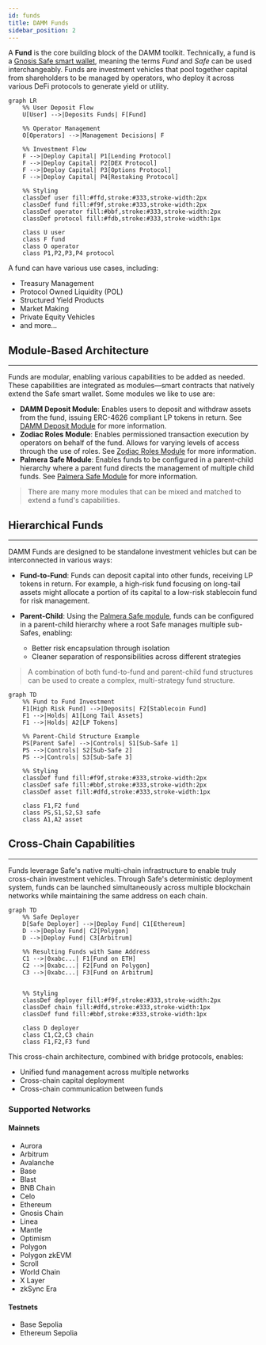 ```yaml
---
id: funds
title: DAMM Funds
sidebar_position: 2
---
```


A **Fund** is the core building block of the DAMM toolkit. Technically, a fund is a [Gnosis Safe smart wallet](https://docs.safe.global/home/what-is-safe), meaning the terms *Fund* and *Safe* can be used interchangeably. Funds are investment vehicles that pool together capital from shareholders to be managed by operators, who deploy it across various DeFi protocols to generate yield or utility.

```mermaid
graph LR
    %% User Deposit Flow
    U[User] -->|Deposits Funds| F[Fund]
    
    %% Operator Management
    O[Operators] -->|Management Decisions| F
    
    %% Investment Flow
    F -->|Deploy Capital| P1[Lending Protocol]
    F -->|Deploy Capital| P2[DEX Protocol]
    F -->|Deploy Capital| P3[Options Protocol]
    F -->|Deploy Capital| P4[Restaking Protocol]
    
    %% Styling
    classDef user fill:#ffd,stroke:#333,stroke-width:2px
    classDef fund fill:#f9f,stroke:#333,stroke-width:2px
    classDef operator fill:#bbf,stroke:#333,stroke-width:2px
    classDef protocol fill:#fdb,stroke:#333,stroke-width:1px
    
    class U user
    class F fund
    class O operator
    class P1,P2,P3,P4 protocol
```


A fund can have various use cases, including: 
- Treasury Management
- Protocol Owned Liquidity (POL)
- Structured Yield Products
- Market Making
- Private Equity Vehicles
- and more...


## Module-Based Architecture
---

 Funds are modular, enabling various capabilities to be added as needed. These capabilities are integrated as modules—smart contracts that natively extend the Safe smart wallet. Some modules we like to use are:

- **DAMM Deposit Module**: Enables users to deposit and withdraw assets from the fund, issuing ERC-4626 compliant LP tokens in return. See [DAMM Deposit Module](./toolkit/deposit_module) for more information.
- **Zodiac Roles Module**: Enables permissioned transaction execution by operators on behalf of the fund. Allows for varying levels of access through the use of roles. See [Zodiac Roles Module](https://www.zodiac.wiki/documentation/roles-modifier) for more information.
- **Palmera Safe Module**: Enables funds to be configured in a parent-child hierarchy where a parent fund directs the management of multiple child funds. See [Palmera Safe Module](https://docs.palmeradao.xyz/palmera-module-safe-hierarchical-structure) for more information.


> There are many more modules that can be mixed and matched to extend a fund's capabilities. 


## Hierarchical Funds
---

DAMM Funds are designed to be standalone investment vehicles but can be interconnected in various ways:

- **Fund-to-Fund**: Funds can deposit capital into other funds, receiving LP tokens in return. For example, a high-risk fund focusing on long-tail assets might allocate a portion of its capital to a low-risk stablecoin fund for risk management.

- **Parent-Child**: Using the [Palmera Safe module](https://docs.palmeradao.xyz/palmera-module-safe-hierarchical-structure), funds can be configured in a parent-child hierarchy where a root Safe manages multiple sub-Safes, enabling:
  - Better risk encapsulation through isolation
  - Cleaner separation of responsibilities across different strategies

> A combination of both fund-to-fund and parent-child fund structures can be used to create a complex, multi-strategy fund structure.

```mermaid
graph TD
    %% Fund to Fund Investment
    F1[High Risk Fund] -->|Deposits| F2[Stablecoin Fund]
    F1 -->|Holds| A1[Long Tail Assets]
    F1 -->|Holds| A2[LP Tokens]
    
    %% Parent-Child Structure Example
    PS[Parent Safe] -->|Controls| S1[Sub-Safe 1]
    PS -->|Controls| S2[Sub-Safe 2]
    PS -->|Controls| S3[Sub-Safe 3]
    
    %% Styling
    classDef fund fill:#f9f,stroke:#333,stroke-width:2px
    classDef safe fill:#bbf,stroke:#333,stroke-width:2px
    classDef asset fill:#dfd,stroke:#333,stroke-width:1px
    
    class F1,F2 fund
    class PS,S1,S2,S3 safe
    class A1,A2 asset
```


## Cross-Chain Capabilities
---

Funds leverage Safe's native multi-chain infrastructure to enable truly cross-chain investment vehicles. Through Safe's deterministic deployment system, funds can be launched simultaneously across multiple blockchain networks while maintaining the same address on each chain.

```mermaid
graph TD
    %% Safe Deployer
    D[Safe Deployer] -->|Deploy Fund| C1[Ethereum]
    D -->|Deploy Fund| C2[Polygon]
    D -->|Deploy Fund| C3[Arbitrum]
    
    %% Resulting Funds with Same Address
    C1 -->|0xabc...| F1[Fund on ETH]
    C2 -->|0xabc...| F2[Fund on Polygon]
    C3 -->|0xabc...| F3[Fund on Arbitrum]

    
    %% Styling
    classDef deployer fill:#f9f,stroke:#333,stroke-width:2px
    classDef chain fill:#dfd,stroke:#333,stroke-width:1px
    classDef fund fill:#bbf,stroke:#333,stroke-width:1px
    
    class D deployer
    class C1,C2,C3 chain
    class F1,F2,F3 fund
```

This cross-chain architecture, combined with bridge protocols, enables:
- Unified fund management across multiple networks
- Cross-chain capital deployment
- Cross-chain communication between funds

### Supported Networks

#### Mainnets
- Aurora
- Arbitrum
- Avalanche
- Base
- Blast
- BNB Chain
- Celo
- Ethereum
- Gnosis Chain
- Linea
- Mantle
- Optimism
- Polygon
- Polygon zkEVM
- Scroll
- World Chain
- X Layer
- zkSync Era

#### Testnets
- Base Sepolia
- Ethereum Sepolia
